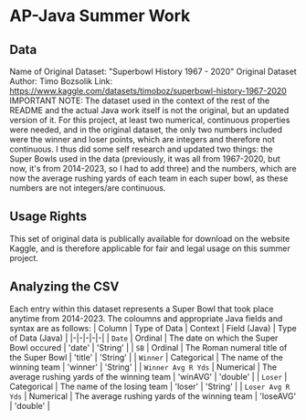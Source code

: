 # AP-Java Summer Work

## Data
Name of Original Dataset: "Superbowl History 1967 - 2020"
Original Dataset Author: Timo Bozsolik
Link: https://www.kaggle.com/datasets/timoboz/superbowl-history-1967-2020
IMPORTANT NOTE: The dataset used in the context of the rest of the README and the actual Java work itself is not the original, but an updated version of it. For this project, at least two numerical, continuous properties were needed, and in the original dataset, the only two numbers included were the winner and loser points, which are integers and therefore not continuous. I thus did some self research and updated two things: the Super Bowls used in the data (previously, it was all from 1967-2020, but now, it's from 2014-2023, so I had to add three) and the numbers, which are now the average rushing yards of each team in each super bowl, as these numbers are not integers/are continuous.

## Usage Rights
This set of original data is publically available for download on the website Kaggle, and is therefore applicable for fair and legal usage on this summer project.

## Analyzing the CSV
Each entry within this dataset represents a Super Bowl that took place anytime from 2014-2023. The coloumns and appropriate Java fields and syntax are as follows:
| Column | Type of Data | Context | Field (Java) | Type of Data (Java) |
|-|-|-|-|-|
| `Date` | Ordinal | The date on which the Super Bowl occured | 'date' | 'String' |
| `SB` | Ordinal | The Roman numeral title of the Super Bowl | 'title' | 'String' |
| `Winner` | Categorical | The name of the winning team | 'winner' | 'String' |
| `Winner Avg R Yds` | Numerical | The average rushing yards of the winning team | 'winAVG' | 'double' |
| `Loser` | Categorical | The name of the losing team | 'loser' | 'String' |
| `Loser Avg R Yds` | Numerical | The average rushing yards of the winning team | 'loseAVG' | 'double' |

